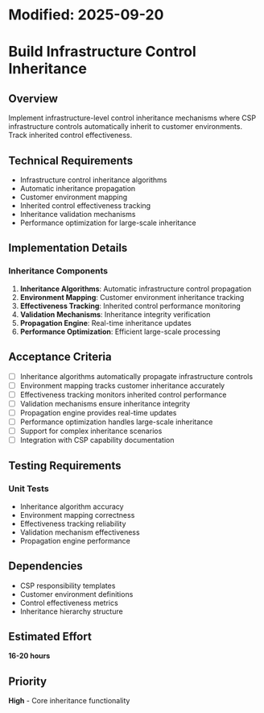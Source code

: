 # Modified: 2025-09-20

# Build Infrastructure Control Inheritance

## Overview
Implement infrastructure-level control inheritance mechanisms where CSP infrastructure controls automatically inherit to customer environments. Track inherited control effectiveness.

## Technical Requirements
- Infrastructure control inheritance algorithms
- Automatic inheritance propagation
- Customer environment mapping
- Inherited control effectiveness tracking
- Inheritance validation mechanisms
- Performance optimization for large-scale inheritance

## Implementation Details
### Inheritance Components
1. **Inheritance Algorithms**: Automatic infrastructure control propagation
2. **Environment Mapping**: Customer environment inheritance tracking
3. **Effectiveness Tracking**: Inherited control performance monitoring
4. **Validation Mechanisms**: Inheritance integrity verification
5. **Propagation Engine**: Real-time inheritance updates
6. **Performance Optimization**: Efficient large-scale processing

## Acceptance Criteria
- [ ] Inheritance algorithms automatically propagate infrastructure controls
- [ ] Environment mapping tracks customer inheritance accurately
- [ ] Effectiveness tracking monitors inherited control performance
- [ ] Validation mechanisms ensure inheritance integrity
- [ ] Propagation engine provides real-time updates
- [ ] Performance optimization handles large-scale inheritance
- [ ] Support for complex inheritance scenarios
- [ ] Integration with CSP capability documentation

## Testing Requirements
### Unit Tests
- Inheritance algorithm accuracy
- Environment mapping correctness
- Effectiveness tracking reliability
- Validation mechanism effectiveness
- Propagation engine performance

## Dependencies
- CSP responsibility templates
- Customer environment definitions
- Control effectiveness metrics
- Inheritance hierarchy structure

## Estimated Effort
**16-20 hours**

## Priority
**High** - Core inheritance functionality

